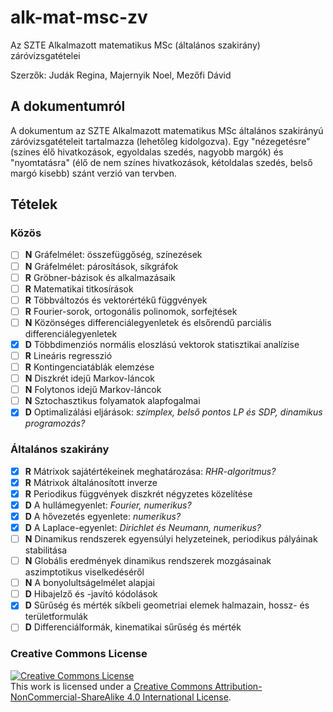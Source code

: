 # alk-mat-msc-zv
Az SZTE Alkalmazott matematikus MSc (általános szakirány) záróvizsgatételei

Szerzők: Judák Regina, Majernyik Noel, Mezőfi Dávid

## A dokumentumról

A dokumentum az SZTE Alkalmazott matematikus MSc általános szakirányú záróvizsgatételeit tartalmazza (lehetőleg kidolgozva).  Egy "nézegetésre" (színes élő hivatkozások, egyoldalas szedés, nagyobb margók) és "nyomtatásra" (élő de nem színes hivatkozások, kétoldalas szedés, belső margó kisebb) szánt verzió van tervben.

## Tételek

### Közös

- [ ] **N** Gráfelmélet: összefüggőség, színezések
- [ ] **N** Gráfelmélet: párosítások, síkgráfok
- [ ] **R** Gröbner-bázisok és alkalmazásaik
- [ ] **R** Matematikai titkosírások
- [ ] **R** Többváltozós és vektorértékű függvények
- [ ] **R** Fourier-sorok, ortogonális polinomok, sorfejtések
- [ ] **N** Közönséges differenciálegyenletek és elsőrendű parciális differenciálegyenletek
- [x] **D** Többdimenziós normális eloszlású vektorok statisztikai analízise
- [ ] **R** Lineáris regresszió
- [ ] **R** Kontingenciatáblák elemzése
- [ ] **N** Diszkrét idejű Markov-láncok
- [ ] **N** Folytonos idejű Markov-láncok
- [ ] **N** Sztochasztikus folyamatok alapfogalmai
- [x] **D** Optimalizálási eljárások: *szimplex, belső pontos LP és SDP, dinamikus programozás?*

### Általános szakirány

- [x] **R** Mátrixok sajátértékeinek meghatározása: *RHR-algoritmus?*
- [x] **R** Mátrixok általánosított inverze
- [x] **R** Periodikus függvények diszkrét négyzetes közelítése
- [x] **D** A hullámegyenlet: *Fourier, numerikus?*
- [x] **D** A hővezetés egyenlete: *numerikus?*
- [x] **D** A Laplace-egyenlet: *Dirichlet és Neumann, numerikus?*
- [ ] **N** Dinamikus rendszerek egyensúlyi helyzeteinek, periodikus pályáinak stabilitása
- [ ] **N** Globális eredmények dinamikus rendszerek mozgásainak aszimptotikus viselkedéséről
- [ ] **N** A bonyolultságelmélet alapjai
- [ ] **D** Hibajelző és -javító kódolások
- [x] **D** Sűrűség és mérték síkbeli geometriai elemek halmazain, hossz- és területformulák
- [ ] **D** Differenciálformák, kinematikai sűrűség és mérték

### Creative Commons License
<a rel="license" href="http://creativecommons.org/licenses/by-nc-sa/4.0/"><img alt="Creative Commons License" style="border-width:0" src="https://i.creativecommons.org/l/by-nc-sa/4.0/88x31.png" /></a><br />This <span xmlns:dct="http://purl.org/dc/terms/" href="http://purl.org/dc/dcmitype/Text" rel="dct:type">work</span> is licensed under a <a rel="license" href="http://creativecommons.org/licenses/by-nc-sa/4.0/">Creative Commons Attribution-NonCommercial-ShareAlike 4.0 International License</a>.
